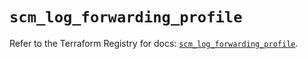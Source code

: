 # `scm_log_forwarding_profile`

Refer to the Terraform Registry for docs: [`scm_log_forwarding_profile`](https://registry.terraform.io/providers/paloaltonetworks/scm/1.0.2/docs/resources/log_forwarding_profile).

